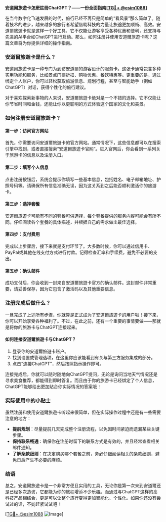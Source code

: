 **安道爾旅遊卡怎麽註冊ChatGPT？——一份全面指南[[TG💪+ @esim1088](https://t.me/s/esim1088)]**

在当今数字化飞速发展的时代，旅行已经不再只是简单的“看风景”那么简单了。随着技术的进步，越来越多的旅行者希望借助科技的力量让旅途更加顺畅、高效。安道爾旅遊卡就是这样一个好工具，它不仅能让游客享受各种优惠和便利，还支持与先进的AI平台如ChatGPT进行互动。那么，如何注册并使用安道爾旅遊卡呢？这篇文章将为你提供详细的操作指南。

### 安道爾旅遊卡是什么？

安道爾旅遊卡是一种专门为到访安道爾的游客设计的服务卡。这张卡通常包含多种实用功能和服务，比如景点门票折扣、购物优惠、餐饮特惠等。更重要的是，通过绑定个人账户，你可以轻松获取旅游信息、规划行程，甚至与智能助手（例如ChatGPT）对话，获得个性化的旅行建议。

对于喜欢探索新事物的人来说，安道爾旅遊卡绝对是一个不错的选择。它不仅能让你节省时间和金钱，还能让你以更聪明的方式体验这个国家的文化和美景。

### 如何注册安道爾旅遊卡？

#### 第一步：访问官方网站

首先，你需要访问安道爾旅遊卡的官方网站。通常情况下，这些信息都可以在搜索引擎中找到，或者直接搜索“安道爾旅遊卡官网”。进入官网后，你会看到一系列关于旅游卡的信息以及注册入口。

#### 第二步：填写个人信息

点击注册按钮后，系统会提示你填写一些基本信息，包括姓名、电子邮箱地址、护照号码等。请确保所有信息准确无误，因为这关系到之后能否顺利激活你的旅游卡。

#### 第三步：选择套餐

安道爾旅遊卡可能有不同的套餐可供选择，每个套餐提供的服务内容可能会有所不同。仔细阅读各个套餐的具体描述，并根据自己的需求做出最佳选择。

#### 第四步：支付费用

完成以上步骤后，接下来就是支付环节了。大多数时候，你可以通过信用卡、PayPal或其他在线支付方式进行付款。记得检查汇率和手续费，避免不必要的支出。

#### 第五步：确认邮件

成功支付后，你会收到一封来自安道爾旅遊卡官方的确认邮件。这封邮件非常重要，请妥善保存，因为它包含了激活码以及其他重要信息。

### 注册完成后做什么？

一旦完成了上述所有步骤，你就算是正式成为了安道爾旅遊卡的用户啦！接下来，你可以开始享受各种福利了。不过，在此之前，还有一个重要的事情要做——那就是将你的旅游卡与ChatGPT连接起来。

#### 如何连接安道爾旅遊卡与ChatGPT？

1. 登录你的安道爾旅遊卡账户。
2. 找到设置或管理选项，在这里你应该能看到有关与第三方服务集成的部分。
3. 点击“连接ChatGPT”，然后按照指示操作即可。

连接完成后，你就可以随时随地向ChatGPT提问，无论是询问当地天气情况还是寻求美食推荐，都能得到即时答复。而且由于你的旅游卡已经绑定了个人信息，ChatGPT能够给出更加贴合你实际情况的答案哦！

### 实际使用中的小贴士

虽然注册和使用安道爾旅遊卡听起来很简单，但在实际操作过程中还是有一些需要注意的地方：

- **提前规划**：尽量提前几天完成整个注册流程，以免因时间紧迫而遗漏某些关键步骤。
- **保持联系畅通**：确保你在注册时留下的联系方式是有效的，并且经常查看相关邮件通知。
- **了解条款细则**：在决定购买哪个套餐之前，务必仔细阅读相关的条款细则，避免日后产生不必要的麻烦。

### 结语

总之，安道爾旅遊卡是一个非常方便且实用的工具，无论你是第一次来到安道爾还是已经多次造访，它都能为你的旅程增添不少乐趣。而通过与ChatGPT这样的高科技产品相结合，更是可以让整个旅行变得更加智能化、个性化。如果你还没有尝试过的话，不妨赶紧试试吧！

[[TG💪+ @esim1088](https://t.me/s/esim1088) ![Image](https://i.postimg.cc/4NQfJmqS/Snipaste-2025-05-13-00-14-12.png)]